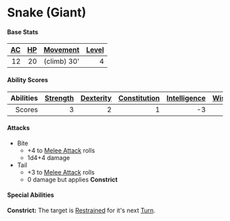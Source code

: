 # Snake (Giant)

#### Base Stats

| [AC](../../../Player%20Characters/Derived%20Statistics/Armor%20Class.md) | [HP](../../../Player%20Characters/Derived%20Statistics/Health%20Points.md) | [Movement](../../../Game%20Procedures/Movement.md) | [Level](../../../Player%20Characters/Derived%20Statistics/Level.md) |
| -----------------------------------------------------------------------: | -------------------------------------------------------------------------: | -------------------------------------------------: | ------------------------------------------------------------------: |
|                                                                       12 |                                                                         20 |                                        (climb) 30' |                                                                   4 |
#### Ability Scores

| Abilities | [Strength](../../../Player%20Characters/Chosen%20Statistics/Strength.md) | [Dexterity](../../../Player%20Characters/Chosen%20Statistics/Dexterity.md) | [Constitution](../../../Player%20Characters/Chosen%20Statistics/Constitution.md) | [Intelligence](../../../Player%20Characters/Chosen%20Statistics/Intelligence.md) | [Wisdom](../../../Player%20Characters/Chosen%20Statistics/Wisdom.md)<br> | [Charisma](../../../Player%20Characters/Chosen%20Statistics/Charisma.md)<br> |
| --------: | -----------------------------------------------------------------------: | -------------------------------------------------------------------------: | -------------------------------------------------------------------------------: | -------------------------------------------------------------------------------: | -----------------------------------------------------------------------: | ---------------------------------------------------------------------------: |
|    Scores |                                                                        3 |                                                                          2 |                                                                                1 |                                                                               -3 |                                                                        0 |                                                                           -2 |
#### Attacks
- Bite
	- +4 to [Melee Attack](../../../Game%20Procedures/Melee%20Attack.md) rolls
	- 1d4+4 damage
- Tail
	- +3 to [Melee Attack](../../../Game%20Procedures/Melee%20Attack.md) rolls
	- 0 damage but applies **Constrict**
#### Special Abilities
**Constrict:** The target is [Restrained](../../../Conditions/Restrained.md) for it's next [Turn](../../../Game%20Procedures/Turn.md).